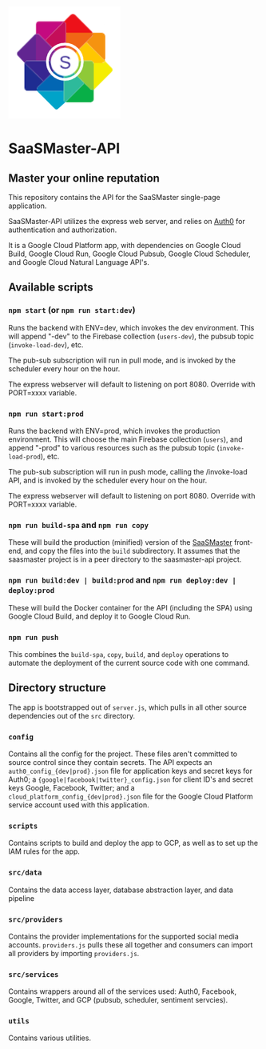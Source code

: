 ![SaaSMaster](https://github.com/ogazitt/saasmaster/blob/master/public/SaaSMaster-logo-220.png)
# SaaSMaster-API
## Master your online reputation

This repository contains the API for the SaaSMaster single-page application.  

SaaSMaster-API utilizes the express web server, and relies on [Auth0](https://auth0.com) for authentication and authorization.

It is a Google Cloud Platform app, with dependencies on Google Cloud Build, Google Cloud Run, Google Cloud Pubsub, 
Google Cloud Scheduler, and Google Cloud Natural Language API's. 

## Available scripts

### `npm start` (or `npm run start:dev`)

Runs the backend with ENV=dev, which invokes the dev environment.  This will append "-dev" to the Firebase collection
(`users-dev`), the pubsub topic (`invoke-load-dev`), etc.

The pub-sub subscription will run in pull mode, and is invoked by the scheduler every hour on the hour.

The express webserver will default to listening on port 8080.  Override with PORT=xxxx variable.

### `npm run start:prod`

Runs the backend with ENV=prod, which invokes the production environment. This will choose the main Firebase 
collection (`users`), and append "-prod" to various resources such as the pubsub topic (`invoke-load-prod`), etc.  

The pub-sub subscription will run in push mode, calling the /invoke-load API, and is invoked by the scheduler 
every hour on the hour.

The express webserver will default to listening on port 8080.  Override with PORT=xxxx variable.

### `npm run build-spa` and `npm run copy`

These will build the production (minified) version of the [SaaSMaster](https://github.com/ogazitt/saasmaster) front-end, 
and copy the files into the `build` subdirectory.  It assumes that the saasmaster project is in a peer directory to 
the saasmaster-api project.

### `npm run build:dev | build:prod` and `npm run deploy:dev | deploy:prod`

These will build the Docker container for the API (including the SPA) using Google Cloud Build, and deploy it to Google Cloud Run.  

### `npm run push` 

This combines the `build-spa`, `copy`, `build`, and `deploy` operations to automate the deployment of the current source code with one command.

## Directory structure

The app is bootstrapped out of `server.js`, which pulls in all other source dependencies out of the `src` directory.

### `config`

Contains all the config for the project.  These files aren't committed to source control since they contain secrets.
The API expects an `auth0_config_{dev|prod}.json` file for application keys and secret keys for Auth0; 
a `{google|facebook|twitter}_config.json` for client ID's and secret keys Google, Facebook, Twitter; and a 
`cloud_platform_config_{dev|prod}.json` file for the Google Cloud Platform service account used with this application.

### `scripts`

Contains scripts to build and deploy the app to GCP, as well as to set up the IAM rules for the app.

### `src/data`

Contains the data access layer, database abstraction layer, and data pipeline

### `src/providers`

Contains the provider implementations for the supported social media accounts.  `providers.js` pulls these all together and 
consumers can import all providers by importing `providers.js`.

### `src/services`

Contains wrappers around all of the services used: Auth0, Facebook, Google, Twitter, and GCP (pubsub, scheduler, 
sentiment servcies).

### `utils`

Contains various utilities.

